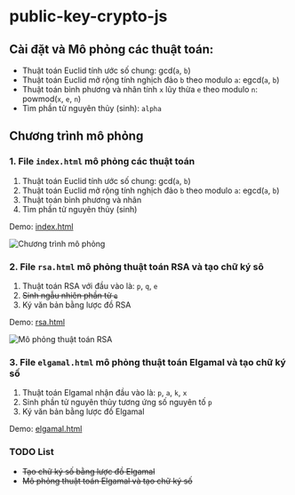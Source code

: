 # public-key-crypto-js
## Cài đặt và Mô phỏng các thuật toán:

* Thuật toán Euclid tính ước số chung: gcd(`a`, `b`)
* Thuật toán Euclid mở rộng tính nghịch đảo `b` theo modulo `a`: egcd(`a`, `b`)
* Thuật toán bình phương và nhân tính `x` lũy thừa `e` theo modulo `n`: powmod(`x`, `e`, `n`)
* Tìm phần tử nguyên thủy (sinh): `alpha`

## Chương trình mô phỏng

### 1. File `index.html` mô phỏng các thuật toán

1. Thuật toán Euclid tính ước số chung: gcd(`a`, `b`)
2. Thuật toán Euclid mở rộng tính nghịch đảo `b` theo modulo `a`: egcd(`a`, `b`)
3. Thuật toán bình phương và nhân
4. Tìm phần tử nguyên thủy (sinh)

Demo: [index.html](index.html)

![Chương trình mô phỏng][1-thuat-toan-cai-dat]

### 2. File `rsa.html` mô phỏng thuật toán RSA và tạo chữ ký sô

1. Thuật toán RSA với đầu vào là: `p`, `q`, `e`
2. ~~Sinh ngẫu nhiên phần tử `e`~~
3. Ký văn bản bằng lược đồ RSA

Demo: [rsa.html](rsa.html)

![Mô phỏng thuật toán RSA][2-mo-phong-rsa]

### 3. File `elgamal.html` mô phỏng thuật toán Elgamal và tạo chữ ký số

1. Thuật toán Elgamal nhận đầu vào là: `p`, `a`, `k`, `x`
2. Sinh phần tử nguyên thủy tương ứng số nguyên tố `p` 
3. Ký văn bản bằng lược đồ Elgamal

Demo: [elgamal.html](elgamal.html)

### TODO List
- ~~Tạo chữ ký số bằng lược đồ Elgamal~~
- ~~Mô phỏng thuật toán Elgamal và tạo chữ ký số~~


[1-thuat-toan-cai-dat]: https://github.com/vunb/anhttt/raw/master/images/thuat-toan-cai-dat.PNG
[2-mo-phong-rsa]: https://github.com/vunb/anhttt/raw/master/images/mo-phong-rsa.PNG